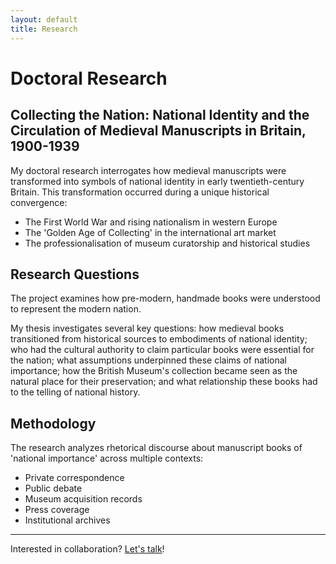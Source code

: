 ```yaml
---
layout: default
title: Research
---
```


# Doctoral Research

## Collecting the Nation: National Identity and the Circulation of Medieval Manuscripts in Britain, 1900-1939

<p class="dropcap">
My doctoral research interrogates how medieval manuscripts were transformed into symbols of national identity in early twentieth-century Britain. This transformation occurred during a unique historical convergence:
</p>

* The First World War and rising nationalism in western Europe
* The 'Golden Age of Collecting' in the international art market
* The professionalisation of museum curatorship and historical studies

## Research Questions
<div class="sidenote">
The project examines how pre-modern, handmade books were understood to represent the modern nation.
</div>
<p class="dropcap">
My thesis investigates several key questions: how medieval books transitioned from historical sources to embodiments of national identity; who had the cultural authority to claim particular books were essential for the nation; what assumptions underpinned these claims of national importance; how the British Museum's collection became seen as the natural place for their preservation; and what relationship these books had to the telling of national history.
</p>

## Methodology

<p class="dropcap">
The research analyzes rhetorical discourse about manuscript books of 'national importance' across multiple contexts:
</p>

* Private correspondence
* Public debate
* Museum acquisition records
* Press coverage
* Institutional archives

---

Interested in collaboration? [Let's talk](contact)! 
